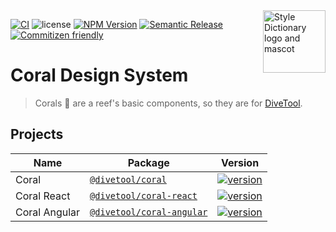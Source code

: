 
<img src="https://raw.githubusercontent.com/nrwl/nx/master/images/nx-logo.png" alt="Style Dictionary logo and mascot" title="&quot;Pascal&quot;" width="100" align="right" />

[![CI](https://github.com/divetool/coral/actions/workflows/ci.yml/badge.svg)](https://github.com/divetool/coral/actions/workflows/ci.yml)
![license](https://img.shields.io/npm/l/@divetool/coral.svg?style=flat-square)
[![NPM Version](https://badge.fury.io/js/%40divetool%2Fcoral.svg)](https://www.npmjs.com/@divetool/coral)
[![Semantic Release](https://img.shields.io/badge/%20%20%F0%9F%93%A6%F0%9F%9A%80-semantic--release-e10079.svg?style=flat-square)]()
[![Commitizen friendly](https://img.shields.io/badge/commitizen-friendly-brightgreen.svg)](http://commitizen.github.io/cz-cli/)

# Coral Design System
> Corals 🪸 are a reef's basic components, so they are for [DiveTool](https://github.com/divetool/divetool).

## Projects

| Name        | Package                                                                        | Version                                                                                                                          |
| ----------- | ------------------------------------------------------------------------------ | -------------------------------------------------------------------------------------------------------------------------------- |
| Coral       | [`@divetool/coral`](https://www.npmjs.com/package/@divetool/coral)             | [![version](https://img.shields.io/npm/v/@divetool/coral/latest.svg)](https://www.npmjs.com/package/@divetool/coral)             |
| Coral React | [`@divetool/coral-react`](https://www.npmjs.com/package/@divetool/coral-react) | [![version](https://img.shields.io/npm/v/@divetool/coral-react/latest.svg)](https://www.npmjs.com/package/@divetool/coral-react) |
| Coral Angular | [`@divetool/coral-angular`](https://www.npmjs.com/package/@divetool/coral-react) | [![version](https://img.shields.io/npm/v/@divetool/coral-angular/latest.svg)](https://www.npmjs.com/package/@divetool/coral-angular) |
